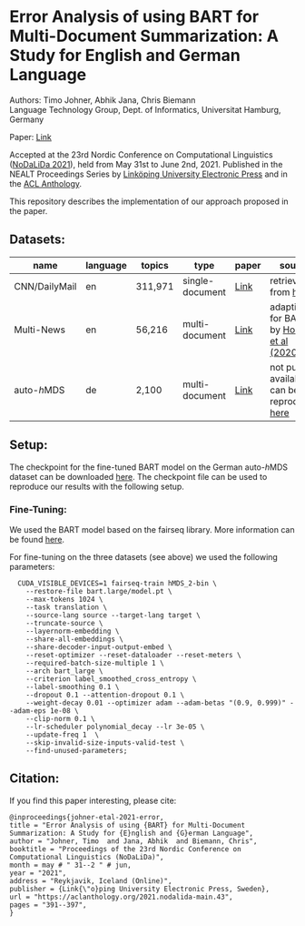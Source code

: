 # Error Analysis of using BART for Multi-Document Summarization: A Study for English and German Language

Authors: Timo Johner, Abhik Jana, Chris Biemann  
Language Technology Group, Dept. of Informatics, Universitat Hamburg, Germany

Paper: [Link](https://aclanthology.org/2021.nodalida-main.43.pdf)  

Accepted at the 23rd Nordic Conference on Computational Linguistics ([NoDaLiDa 2021](https://nodalida2021.github.io/)), held from May 31st to June 2nd, 2021. 
Published in the NEALT Proceedings Series by [Linköping University Electronic Press](Link) and in the [ACL Anthology](Link).

This repository describes the implementation of our approach proposed in the paper. 

## Datasets:

name | language | topics | type | paper | source |
-----| -------- | ------ | ----------------- | ---------------- | --------- |
 CNN/DailyMail    | en       | 311,971  |  single-document    | [Link](https://papers.nips.cc/paper/2015/file/afdec7005cc9f14302cd0474fd0f3c96-Paper.pdf)            | retrieved from [here](https://github.com/abisee/cnn-dailymail) 
 Multi-News    | en       | 56,216  |  multi-document         | [Link](https://www.aclweb.org/anthology/P19-1102.pdf)          | adaption for BART by [Hokamp et al (2020)](https://github.com/chrishokamp/dynamic-transformer-ensembles)
 auto-*h*MDS    | de       | 2,100 |  multi-document          | [Link](https://www.aclweb.org/anthology/L18-1510.pdf)          | not publicly available, can be reproduced [here](https://github.com/AIPHES/auto-hMDS)


## Setup:

The checkpoint for the fine-tuned BART model on the German auto-*h*MDS dataset can be downloaded [here](http://ltdata1.informatik.uni-hamburg.de/nodalida-2021-timo/). The checkpoint file can be used to reproduce our results with the following setup. 

### Fine-Tuning: 

We used the BART model based on the fairseq library. More information can be found [here](https://github.com/pytorch/fairseq/blob/master/examples/bart/README.md).  

For fine-tuning on the three datasets (see above) we used the following parameters:


```
  CUDA_VISIBLE_DEVICES=1 fairseq-train hMDS_2-bin \
    --restore-file bart.large/model.pt \
    --max-tokens 1024 \
    --task translation \
    --source-lang source --target-lang target \
    --truncate-source \
    --layernorm-embedding \
    --share-all-embeddings \
    --share-decoder-input-output-embed \
    --reset-optimizer --reset-dataloader --reset-meters \
    --required-batch-size-multiple 1 \
    --arch bart_large \
    --criterion label_smoothed_cross_entropy \
    --label-smoothing 0.1 \
    --dropout 0.1 --attention-dropout 0.1 \
    --weight-decay 0.01 --optimizer adam --adam-betas "(0.9, 0.999)" --adam-eps 1e-08 \
    --clip-norm 0.1 \
    --lr-scheduler polynomial_decay --lr 3e-05 \
    --update-freq 1  \
    --skip-invalid-size-inputs-valid-test \
    --find-unused-parameters;

```



## Citation:
If you find this paper interesting, please cite: 

```
@inproceedings{johner-etal-2021-error, 
title = "Error Analysis of using {BART} for Multi-Document Summarization: A Study for {E}nglish and {G}erman Language", 
author = "Johner, Timo  and Jana, Abhik  and Biemann, Chris", 
booktitle = "Proceedings of the 23rd Nordic Conference on Computational Linguistics (NoDaLiDa)", 
month = may # " 31--2 " # jun, 
year = "2021", 
address = "Reykjavik, Iceland (Online)", 
publisher = {Link{\"o}ping University Electronic Press, Sweden}, 
url = "https://aclanthology.org/2021.nodalida-main.43", 
pages = "391--397", 
}
```
